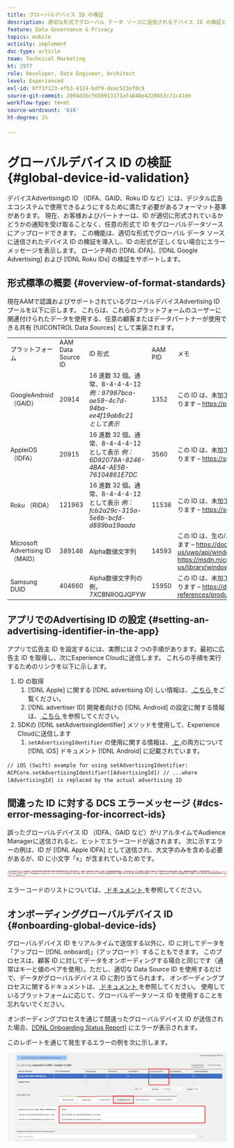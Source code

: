 ```yaml
---
title: グローバルデバイス ID の検証
description: 適切な形式でグローバル データ ソースに送信されるデバイス ID の検証と、ID の形式が正しくない場合のエラーメッセージについて説明します。
feature: Data Governance & Privacy
topics: mobile
activity: implement
doc-type: article
team: Technical Marketing
kt: 2977
role: Developer, Data Engineer, Architect
level: Experienced
exl-id: 0ff3f123-efb3-4124-bdf9-deac523ef8c9
source-git-commit: 2094d3bcf658913171afa848e4228653c71c41de
workflow-type: tm+mt
source-wordcount: '616'
ht-degree: 1%

---
```


# グローバルデバイス ID の検証 {#global-device-id-validation}

デバイスAdvertisingの ID （iDFA、GAID、Roku ID など）には、デジタル広告エコシステムで使用できるようにするために満たす必要があるフォーマット基準があります。 現在、お客様およびパートナーは、ID が適切に形式されているかどうかの通知を受け取ることなく、任意の形式で ID をグローバルデータソースにアップロードできます。 この機能は、適切な形式でグローバル データ ソースに送信されたデバイス ID の検証を導入し、ID の形式が正しくない場合にエラーメッセージを表示します。 ローンチ時の [!DNL iDFA]、[!DNL Google Advertising] および [!DNL Roku IDs] の検証をサポートします。

## 形式標準の概要 {#overview-of-format-standards}

現在AAMで認識およびサポートされているグローバルデバイスAdvertising ID プールを以下に示します。 これらは、これらのプラットフォームのユーザーに関連付けられたデータを使用する、任意の顧客またはデータパートナーが使用できる共有 [!UICONTROL Data Sources] として実装されます。

<table>
  <tr>
   <td>プラットフォーム </td>
   <td>AAM Data Source ID </td>
   <td>ID 形式 </td>
   <td>AAM PID </td>
   <td>メモ </td>
  </tr>
  <tr>
   <td>GoogleAndroid（GAID）</td>
   <td>20914</td>
   <td>16 進数 32 個。通常、8-4-4-4-12<em> 例：97987bca-ae59-4c7d-94ba-ee4f19ab8c21<br/> として表示 </em> </td>
   <td>1352</td>
   <td>この ID は、未加工/ハッシュ化されていない/変更されていないフォーム参照で収集する必要があります – <a href="https://play.google.com/about/monetization-ads/ads/ad-id/">https://play.google.com/about/monetization-ads/ads/ad-id/</a></td>
  </tr>
  <tr>
   <td>AppleiOS（IDFA）</td>
   <td>20915</td>
   <td>16 進数 32 個。通常、8-4-4-4-12 として表示 <em> 例：6D92078A-8246-4BA4-AE5B-76104861E7DC<br /> </em> </td>
   <td>3560</td>
   <td>この ID は、未加工/ハッシュ化されていない/変更されていないフォーム参照で収集する必要があります – <a href="https://support.apple.com/en-us/HT205223">https://support.apple.com/en-us/HT205223</a></td>
  </tr>
  <tr>
   <td>Roku （RIDA）</td>
   <td>121963</td>
   <td>16 進数 32 個。通常、8-4-4-4-12 として表示 <em> 例：</em> <em>fcb2a29c-315a-5e6b-bcfd-d889ba19aada</em></td>
   <td>11536</td>
   <td>この ID は、未加工/ハッシュ化されていない/変更されていないフォーム参照で収集する必要があります – <a href="https://sdkdocs.roku.com/display/sdkdoc/Roku+Advertising+Framework">https://sdkdocs.roku.com/display/sdkdoc/Roku+Advertising+Framework</a> </td>
  </tr>
  <tr>
   <td>Microsoft Advertising ID （MAID）</td>
   <td>389146</td>
   <td>Alpha数値文字列</td>
   <td>14593</td>
   <td>この ID は、生の/ハッシュ化されていない/変更されていないフォーム参照で収集する必要があります – <a href="https://docs.microsoft.com/en-us/uwp/api/windows.system.userprofile.advertisingmanager.advertisingid">https://docs.microsoft.com/en-us/uwp/api/windows.system.userprofile.advertisingmanager.advertisingid</a><br/><a href="https://msdn.microsoft.com/en-us/library/windows/apps/windows.system.userprofile.advertisingmanager.advertisingid.aspx">https://msdn.microsoft.com/en-us/library/windows/apps/windows.system.userprofile.advertisingmanager.advertisingid.aspx</a></td>
  </tr>
  <tr>
   <td>Samsung DUID</td>
   <td>404660</td>
   <td>Alpha数値文字列の例，7XCBNROQJQPYW</td>
   <td>15950</td>
   <td>この ID は、未加工/ハッシュ化されていない/変更されていないフォーム参照で収集する必要があります – <a href="https://developer.samsung.com/tv/develop/api-references/samsung-product-api-references/productinfo-api">https://developer.samsung.com/tv/develop/api-references/samsung-product-api-references/productinfo-api</a> </td>
  </tr>
</table>

## アプリでのAdvertising ID の設定 {#setting-an-advertising-identifier-in-the-app}

アプリで広告主 ID を設定するには、実際には 2 つの手順があります。最初に広告主 ID を取得し、次にExperience Cloudに送信します。 これらの手順を実行するためのリンクを以下に示します。

1. ID の取得
   1. [!DNL Apple] に関する [!DNL advertising ID] しい情報は、[ こちら ](https://developer.apple.com/documentation/adsupport/asidentifiermanager) をご覧ください。
   1. [!DNL advertiser ID] 開発者向けの [!DNL Android] の設定に関する情報は、[ こちら ](http://android.cn-mirrors.com/google/play-services/id.html) を参照してください。
1. SDKの [!DNL setAdvertisingIdentifier] メソッドを使用して、Experience Cloudに送信します
   1. `setAdvertisingIdentifier` の使用に関する情報は、[ と ](https://aep-sdks.gitbook.io/docs/using-mobile-extensions/mobile-core/identity/identity-api-reference#set-an-advertising-identifier) の両方について [!DNL iOS] ドキュメント [!DNL Android] に記載されています。

`// iOS (Swift) example for using setAdvertisingIdentifier:`
`ACPCore.setAdvertisingIdentifier([AdvertisingId]) // ...where [AdvertisingId] is replaced by the actual advertising ID`

## 間違った ID に対する DCS エラーメッセージ  {#dcs-error-messaging-for-incorrect-ids}

誤ったグローバルデバイス ID （IDFA、GAID など）がリアルタイムでAudience Managerに送信されると、ヒットでエラーコードが返されます。 次に示すエラーの例は、ID が [!DNL Apple IDFA] として送信され、大文字のみを含める必要があるが、ID に小文字「x」が含まれているためです。

![ エラー画像 ](assets/image_4_.png)

エラーコードのリストについては、[ ドキュメント ](https://experienceleague.adobe.com/docs/audience-manager/user-guide/api-and-sdk-code/dcs/dcs-api-reference/dcs-error-codes.html?lang=en#api-and-sdk-code) を参照してください。

## オンボーディンググローバルデバイス ID {#onboarding-global-device-ids}

グローバルデバイス ID をリアルタイムで送信する以外に、ID に対してデータを「アップロー [!DNL onboard]」（アップロード）することもできます。 このプロセスは、顧客 ID に対してデータをオンボーディングする場合と同じです（通常はキーと値のペアを使用）。ただし、適切な Data Source ID を使用するだけで、データがグローバルデバイス ID に割り当てられます。 オンボーディングプロセスに関するドキュメントは、[ ドキュメント ](https://experienceleague.adobe.com/docs/audience-manager/user-guide/implementation-integration-guides/sending-audience-data/batch-data-transfer-process/batch-data-transfer-overview.html?lang=en#implementation-integration-guides) を参照してください。 使用しているプラットフォームに応じて、グローバルデータソース ID を使用することを忘れないでください。

オンボーディングプロセスを通じて間違ったグローバルデバイス ID が送信された場合、[[!DNL Onboarding Status Report]](https://experienceleague.adobe.com/docs/audience-manager/user-guide/reporting/onboarding-status-report.html?lang=en#reporting) にエラーが表示されます。

このレポートを通じて発生するエラーの例を次に示します。

![ エラー画像 ](assets/image_5_.png)
